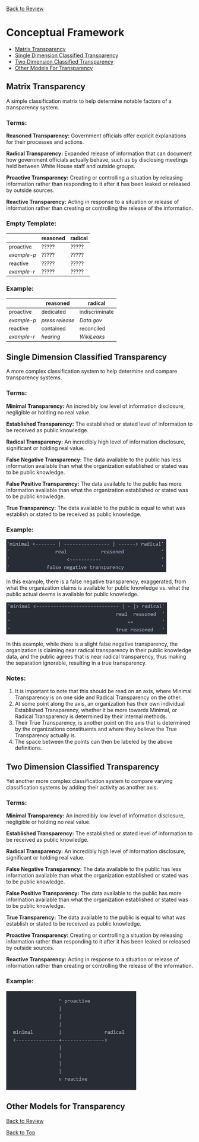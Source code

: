 [Back to Review](../SR-WorkingReview-25072017-jmb.md)

# Conceptual Framework

- [Matrix Transparency](#matrix-transparency)
- [Single Dimension Classified Transparency](#single-dimension-classified-transparency)
- [Two Dimension Classified Transparency](#two-dimension-classified-transparency)
- [Other Models For Transparency](#other-models-for-transparency)

## Matrix Transparency
A simple classification matrix to help determine notable factors of a transparency system.

### Terms:
**Reasoned Transparency:** Government officials offer explicit explanations for their processes and actions.

**Radical Transparency:** Expanded release of information that can document how government officials actually behave, such as by disclosing meetings held between White House staff and outside groups.

**Proactive Transparency:** Creating or controlling a situation by releasing information rather than responding to it after it has been leaked or released by outside sources.

**Reactive Transparency:** Acting in response to a situation or release of information rather than creating or controlling the release of the information.

### Empty Template:
|     | reasoned | radical
| --- | --- | ---
| proactive | ????? | ?????
| *example-p* | ????? | ?????
| reactive | ????? | ?????
| *example-r* | ????? | ?????

### Example:
|     | reasoned | radical
| --- | --- | ---
| proactive | dedicated | indiscriminate
| *example-p* | *press release* | *Data.gov*
| reactive | contained | reconciled
| *example-r* | *hearing* | *WikiLeaks*

## Single Dimension Classified Transparency
A more complex classification system to help determine and compare transparency systems.

### Terms:
**Minimal Transparency:** An incredibly low level of information disclosure, negligible or holding no real value.

**Established Transparency:** The established or stated level of information to be received as public knowledge.

**Radical Transparency:** An incredibly high level of information disclosure,
significant or holding real value.

**False Negative Transparency:** The data available to the public has less information available than what the organization established or stated was to be public knowledge.

**False Positive Transparency:** The data available to the public has more information available than what the organization established or stated was to be public knowledge.

**True Transparency:** The data available to the public is equal to what was establish or stated to be received as public knowledge.

### Example:
![false negative transparency organization](../images/false-negative-transparency.PNG)

In this example, there is a false negative transparency, exaggerated, from what the organization claims is available for public knowledge vs. what the public actual deems is available for public knowledge.

![true reasoned transparency organization](../images/true-reasoned-transparency.PNG)

In this example, while there is a slight false negative transparency, the organization is claiming near radical transparency in their public knowledge data, and the public agrees that is near radical transparency, thus making the separation ignorable, resulting in a true transparency.


### Notes:
1. It is important to note that this should be read on an axis, where Minimal Transparency is on one side and Radical Transparency on the other.
2. At some point along the axis, an organization has their own individual Established Transparency, whether it be more towards Minimal, or Radical Transparency is determined by their internal methods.
3. Their True Transparency, is another point on the axis that is determined by the organizations constituents and where they believe the True Transparency actually is.
4. The space between the points can then be labeled by the above definitions.

## Two Dimension Classified Transparency
Yet another more complex classification system to compare varying classification systems by adding their activity as another axis.

### Terms:
**Minimal Transparency:** An incredibly low level of information disclosure, negligible or holding no real value.

**Established Transparency:** The established or stated level of information to be received as public knowledge.

**Radical Transparency:** An incredibly high level of information disclosure,
significant or holding real value.

**False Negative Transparency:** The data available to the public has less information available than what the organization established or stated was to be public knowledge.

**False Positive Transparency:** The data available to the public has more information available than what the organization established or stated was to be public knowledge.

**True Transparency:** The data available to the public is equal to what was establish or stated to be received as public knowledge.

**Proactive Transparency:** Creating or controlling a situation by releasing information rather than responding to it after it has been leaked or released by outside sources.

**Reactive Transparency:** Acting in response to a situation or release of information rather than creating or controlling the release of the information.

### Example:
![two dimensional transparency graph](../images/two-dimensional-transparency.PNG)

## Other Models for Transparency

[Back to Review](../SR-WorkingReview-25072017-jmb.md)

[Back to Top](#conceptual-framework)

